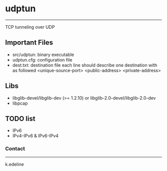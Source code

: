 # udptun
-------------
TCP tunneling over UDP

## Important Files
- src/udptun: binary executable
- udptun.cfg: configuration file
- dest.txt: destination file 
   each line should describe one destination with as followed
   \<unique-source-port\> \<public-address\> \<private-address\>

## Libs
- libglib-devel/libglib-dev (>= 1.2.10) or libglib-2.0-devel/libglib-2.0-dev
- libpcap

## TODO list
- IPv6
- IPv4-IPv6 & IPv6-IPv4

### Contact
-------------
k.edeline

